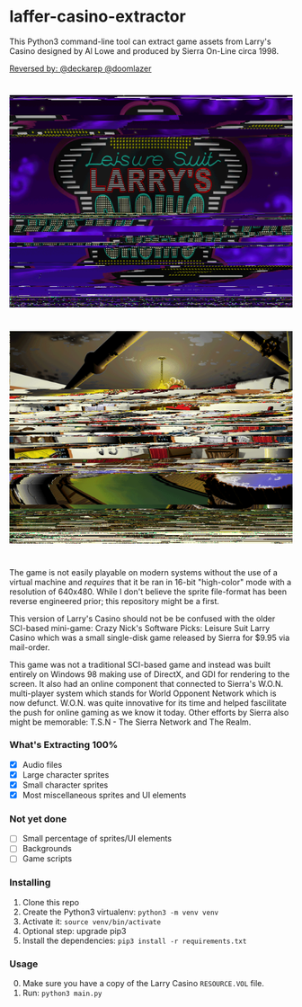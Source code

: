 # laffer-casino-extractor

This Python3 command-line tool can extract game assets from Larry's Casino designed by Al Lowe and produced by Sierra On-Line circa 1998.

[Reversed by: @deckarep @doomlazer](https://gist.github.com/deckarep/d6e0f0884a22c8a4a4b9392155f9dad0)

#
![Banner](sprite_1_0.png?raw=true "sprite_1_0")
#

![Gameplay](sprite_73_0.png?raw=true "sprite_73_0")
#

The game is not easily playable on modern systems without the use of a virtual machine and *requires* that it be ran in 16-bit "high-color" mode with a resolution of 640x480. While I don't believe the sprite file-format has been reverse engineered prior; this repository might be a first.

This version of Larry's Casino should not be be confused with the older SCI-based mini-game: Crazy Nick's Software Picks: Leisure Suit Larry Casino which was a small single-disk game released by Sierra for $9.95 via mail-order.

This game was not a traditional SCI-based game and instead was built entirely on Windows 98 making use of DirectX, and GDI for rendering to the screen. It also had an online component that connected to Sierra's W.O.N. multi-player system which stands for World Opponent Network which is now defunct. W.O.N. was quite innovative for its time and helped fascilitate the push for online gaming as we know it today. Other efforts by Sierra also might be memorable: T.S.N - The Sierra Network and The Realm.

### What's Extracting 100%
- [x] Audio files
- [x] Large character sprites
- [x] Small character sprites
- [x] Most miscellaneous sprites and UI elements

### Not yet done
- [ ] Small percentage of sprites/UI elements
- [ ] Backgrounds
- [ ] Game scripts

### Installing
  1. Clone this repo
  2. Create the Python3 virtualenv: `python3 -m venv venv`
  3. Activate it: `source venv/bin/activate`
  4. Optional step: upgrade pip3
  5. Install the dependencies: `pip3 install -r requirements.txt`

### Usage
  0. Make sure you have a copy of the Larry Casino `RESOURCE.VOL` file.
  1. Run: `python3 main.py`

